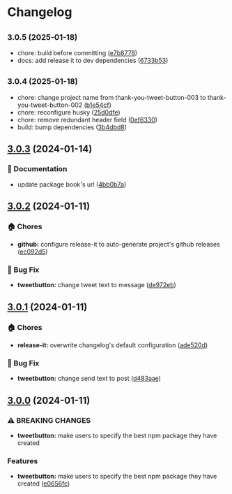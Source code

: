 # Changelog

## <small>3.0.5 (2025-01-18)</small>

* chore: build before committing ([e7b8778](https://github.com/codesweetly/thank-you-tweet-button-002/commit/e7b8778))
* docs: add release it to dev dependencies ([6733b53](https://github.com/codesweetly/thank-you-tweet-button-002/commit/6733b53))

## <small>3.0.4 (2025-01-18)</small>

* chore: change project name from thank-you-tweet-button-003 to thank-you-tweet-button-002 ([b1e54cf](https://github.com/codesweetly/thank-you-tweet-button-002/commit/b1e54cf))
* chore: reconfigure husky ([25d0dfe](https://github.com/codesweetly/thank-you-tweet-button-002/commit/25d0dfe))
* chore: remove redundant header field ([0ef6330](https://github.com/codesweetly/thank-you-tweet-button-002/commit/0ef6330))
* build: bump dependencies ([3b4dbd8](https://github.com/codesweetly/thank-you-tweet-button-002/commit/3b4dbd8))

## [3.0.3](https://github.com/codesweetly/thank-you-tweet-button-003/compare/v3.0.2...v3.0.3) (2024-01-14)


### 📝 Documentation

* update package book's url ([4bb0b7a](https://github.com/codesweetly/thank-you-tweet-button-003/commit/4bb0b7a7de4b139d77baf4ca5621056a328ead2f))

## [3.0.2](https://github.com/codesweetly/thank-you-tweet-button-003/compare/v3.0.1...v3.0.2) (2024-01-11)


### 🏠 Chores

* **github:** configure release-it to auto-generate project's github releases ([ec092d5](https://github.com/codesweetly/thank-you-tweet-button-003/commit/ec092d5ede99bad40aec2b1d6cac15fb20bd84e9))


### 🐛 Bug Fix

* **tweetbutton:** change tweet text to message ([de972eb](https://github.com/codesweetly/thank-you-tweet-button-003/commit/de972eb7ddcdea36259eb7f1e37e02ca645f9d04))

## [3.0.1](https://github.com/codesweetly/thank-you-tweet-button-003/compare/v3.0.0...v3.0.1) (2024-01-11)


### 🏠 Chores

* **release-it:** overwrite changelog's default configuration ([ade520d](https://github.com/codesweetly/thank-you-tweet-button-003/commit/ade520d73c19ac9044c2c6e65876fe132b347a8e))


### 🐛 Bug Fix

* **tweetbutton:** change send text to post ([d483aae](https://github.com/codesweetly/thank-you-tweet-button-003/commit/d483aae1801e8ec39aa7c8260e2a55f2a2ded730))

## [3.0.0](https://github.com/codesweetly/thank-you-tweet-button-003/compare/v2.0.3...v3.0.0) (2024-01-11)


### ⚠ BREAKING CHANGES

* **tweetbutton:** make users to specify the best npm package they have created

### Features

* **tweetbutton:** make users to specify the best npm package they have created ([e0656fc](https://github.com/codesweetly/thank-you-tweet-button-003/commit/e0656fc4d707e03362a8a9473aa1e7c3bf9e3fad))
